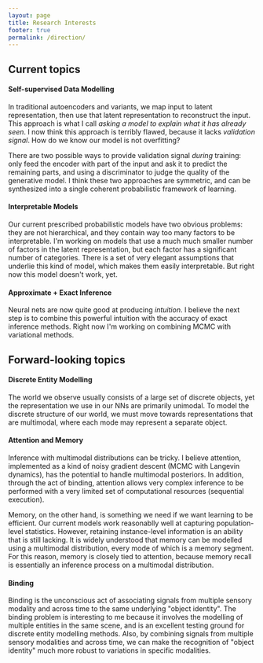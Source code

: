 ```yaml
---
layout: page
title: Research Interests
footer: true
permalink: /direction/
---
```


## Current topics

#### Self-supervised Data Modelling

In traditional autoencoders and variants, we map input to latent representation, then use that latent representation to
reconstruct the input. This approach is what I call *asking a model to explain what it has already seen*. I now think
this approach is terribly flawed, because it lacks *validation signal*. How do we know our model is not overfitting?

There are two possible ways to provide validation signal *during* training: only feed the encoder with part of the input
and ask it to predict the remaining parts, and using a discriminator to judge the quality of the generative model. I
think these two approaches are symmetric, and can be synthesized into a single coherent probabilistic framework of
learning.


#### Interpretable Models

Our current prescribed probabilistic models have two obvious problems: they are not hierarchical, and they contain way
too many factors to be interpretable. I'm working on models that use a much much smaller number of factors in the latent
representation, but each factor has a significant number of categories. There is a set of very elegant assumptions that
underlie this kind of model, which makes them easily interpretable. But right now this model doesn't work, yet.

#### Approximate + Exact Inference

Neural nets are now quite good at producing *intuition*. I believe the next step is to combine this powerful intuition
with the accuracy of exact inference methods. Right now I'm working on combining MCMC with variational methods.

## Forward-looking topics

#### Discrete Entity Modelling

The world we observe usually consists of a large set of discrete objects, yet the representation we use in our NNs are
primarily unimodal. To model the discrete structure of our world, we must move towards representations that are
multimodal, where each mode may represent a separate object.


#### Attention and Memory

Inference with multimodal distributions can be tricky. I believe attention, implemented as a kind of noisy gradient
descent (MCMC with Langevin dynamics), has the potential to handle multimodal posteriors. In addition, through the act
of binding, attention allows very complex inference to be performed with a very limited set of computational resources
(sequential execution).

Memory, on the other hand, is something we need if we want learning to be efficient. Our current models work reasonablly
well at capturing population-level statistics. However, retaining instance-level information is an ability that is still
lacking. It is widely understood that memory can be modelled using a multimodal distribution, every mode of which is a
memory segment. For this reason, memory is closely tied to attention, because memory recall is essentially an inference
process on a multimodal distribution.


#### Binding

Binding is the unconscious act of associating signals from multiple sensory modality and across time to the same
underlying "object identity". The binding problem is interesting to me because it involves the modelling of multiple
entities in the same scene, and is an excellent testing ground for discrete entity modelling methods. Also, by combining
signals from multiple sensory modalities and across time, we can make the recognition of "object identity" much more
robust to variations in specific modalities.

